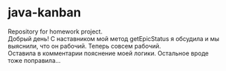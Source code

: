 # java-kanban
Repository for homework project.  
Добрый день!  С наставником мой метод getEpicStatus я обсудила и мы выяснили, что он рабочий.  Теперь совсем рабочий.  
Оставила в комментарии пояснение моей логики.  Остальное вроде тоже поправила...